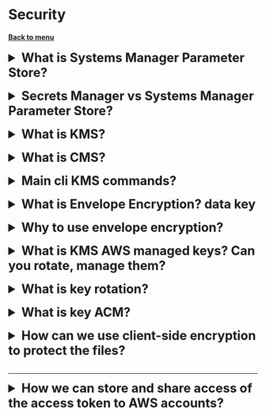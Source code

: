 <h1>Security</h1>
<h4> 

[Back to menu](..%2F..%2FMenu.md)

</h4>

[//]: # (What is Systems Manager Parameter Store?)

<details>
    <summary style="font-size: 25px;">
        <b>
            What is Systems Manager Parameter Store?
        </b>
    </summary>
<br>

- **store any secrets as a SecureString**
  (store passwords, db connections, license codes)
- You can store values as plain text or encrypt them
- Reference your parameters using common name
- Integrated with AWS Services (EC2, CloudFormation, Lambda, CodeBuild, CodePipeline)

</details>
<br>

[//]: # (Secrets Manager vs Systems Manager Parameter Store?)

<details>
    <summary style="font-size: 25px;">
        <b>
            Secrets Manager vs Systems Manager Parameter Store?
        </b>
    </summary>
<br>

Choosing between AWS Secrets Manager and
Systems Manager Parameter Store boils down to your specific needs:

- **AWS Secrets Manager**: if you require strong secret management
- **Systems Manager Parameter Store**: If you need to manage both
  secrets and non-secret configuration data

</details>
<br>

[//]: # (What is KMS?)

<details>
    <summary style="font-size: 25px;">
        <b>
            What is KMS?
        </b>
    </summary>
<br>

KMS - is a key management service

</details>
<br>

[//]: # (What is CMS?)

<details>
    <summary style="font-size: 25px;">
        <b>
            What is CMS?
        </b>
    </summary>
<br>

CMS — customer master key

- create your alias
- fill description
- can has a state (enabled/disabled/pending/deletion/unavailable)
- can be customer-provided and aws-provided
- never be exported

</details>
<br>

[//]: # (Main cli KMS commands?)

<details>
    <summary style="font-size: 25px;">
        <b>
            Main cli KMS commands?
        </b>
    </summary>
<br>

- kms encrypt (encrypt plain text)
- kms decrypt
- kms re-encrypt (decrypt text and then encrypt)
- kms enable-key-rotation (enables key rotation every 365)
- kms generate-data-key (generate a data key to encrypt data > 4KB)

</details>
<br>

[//]: # (What is Envelope Encryption? data key)

<details>
    <summary style="font-size: 25px;">
        <b>
            What is Envelope Encryption? data key
        </b>
    </summary>
<br>

This is key that encrypt and decrypt data but encrypted one is stored
with the data

chain of encryption ->

CMK -> generateDataKey API -> generate Envelope Key -> Encrypts data
(generated key is also encrypted)

opposite side

encrypted envelope key -> call kms api -> decrypts envelope key
-> decrypts data

</details>
<br>

[//]: # (Why to use envelope encryption?)

<details>
    <summary style="font-size: 25px;">
        <b>
            Why to use envelope encryption?
        </b>
    </summary>
<br>

- network (availability) — when your data is stored with the key,
  you also can transfer it over networks
- performance — only the data key goes over the networks, not your data
- need to be transferred to kms

</details>
<br>

[//]: # (What is KMS AWS managed keys? Can you rotate, manage them?)

<details>
    <summary style="font-size: 25px;">
        <b>
            What is KMS AWS managed keys? Can you rotate, manage them?
        </b>
    </summary>
<br>

AWS managed keys are KMS keys in your account that are created,
managed, and used by AWS

You can view AWS managed keys and their key policies
in your account and audit their use in AWS CloudTrail logs.
However, you cannot manage, rotate, or change their key policies.
AWS managed keys are created and managed by AWS for specific services,
such as Amazon S3, Amazon EBS, and Amazon RDS.
These services use AWS managed keys to encrypt your data,
but you cannot use them directly yourself.

</details>
<br>

[//]: # (What is key rotation?)

<details>
    <summary style="font-size: 25px;">
        <b>
            What is key rotation?
        </b>
    </summary>
<br>

- This is an automatic encryption that is available in CMKs.
- KMS will rotate the cryptographic material on a yearly basis
- it also saves previous versions of cryptographic material so that you
  can still decrypt the files that were previously encrypted

</details>
<br>

[//]: # (What is key ACM?)

<details>
    <summary style="font-size: 25px;">
        <b>
            What is key ACM?
        </b>
    </summary>
<br>

AWS Certificate Manager - we can use/crate and manage SSL/TLS
certificates for securing your website

This tool enables secure connections to your website using HTTPS

**! only can be on us-east-1 region**

</details>
<br>

[//]: # (How can we use client-side encryption to protect the files?)

<details>
    <summary style="font-size: 25px;">
        <b>
            How can we use client-side encryption to protect the files?
        </b>
    </summary>
<br>

**AWS Encryption SDK**

Client-side encryption means you need to encrypt the files
where they are currently stored before uploading them to S3.
You can do this in Lambda by using the AWS Encryption SDK.

</details>
<br>

---

[//]: # (How we can store and share accesse of the access token to AWS account?)

<details>
    <summary style="font-size: 25px;">
        <b>
            How we can store and share access of the access token to AWS accounts?
        </b>
    </summary>
<br>

- Use AWS Secrets Manager with an AWS Key Management Service (AWS KMS)
  customer managed key to store the access token.
- Add a resource-based policy to the secret to allow access from other accounts.
- Update the IAM role of the EC2 instances with permissions to access Secrets
  Manager.
- Retrieve the token from Secrets Manager.
- Use the decrypted access token to send the message to the chat

![img](https://codesuccinctly.files.wordpress.com/2022/03/secret-manager-l-1.png)

</details>
<br>

